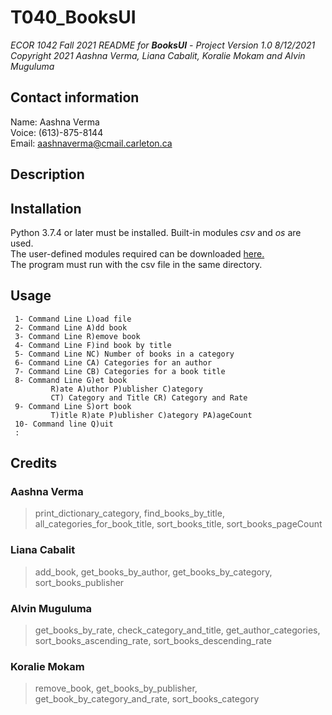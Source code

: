 # T040_BooksUI
*ECOR 1042 Fall 2021 README for **BooksUI** - Project Version 1.0 8/12/2021*  
*Copyright 2021 Aashna Verma, Liana Cabalit, Koralie Mokam and Alvin Muguluma*

## Contact information
Name: Aashna Verma  
Voice: (613)-875-8144  
Email: aashnaverma@cmail.carleton.ca

## Description


## Installation
Python 3.7.4 or later must be installed.
Built-in modules _csv_ and _os_ are used.  
The user-defined modules required can be downloaded [here.](https://github.com/AASH800/T040_BooksUI/archive/refs/heads/main.zip)  
The program must run with the csv file in the same directory. 

## Usage
```
 1- Command Line L)oad file
 2- Command Line A)dd book
 3- Command Line R)emove book
 4- Command Line F)ind book by title
 5- Command Line NC) Number of books in a category
 6- Command Line CA) Categories for an author
 7- Command Line CB) Categories for a book title
 8- Command Line G)et book
         R)ate A)uthor P)ublisher C)ategory
         CT) Category and Title CR) Category and Rate
 9- Command Line S)ort book
         T)itle R)ate P)ublisher C)ategory PA)ageCount
 10- Command line Q)uit
 : 
```

## Credits
### Aashna Verma  
>print_dictionary_category, find_books_by_title, all_categories_for_book_title, sort_books_title, sort_books_pageCount

### Liana Cabalit  
>add_book, get_books_by_author, get_books_by_category, sort_books_publisher

### Alvin Muguluma  
>get_books_by_rate, check_category_and_title, get_author_categories, sort_books_ascending_rate, sort_books_descending_rate 

### Koralie Mokam  
>remove_book, get_books_by_publisher, get_book_by_category_and_rate, sort_books_category
